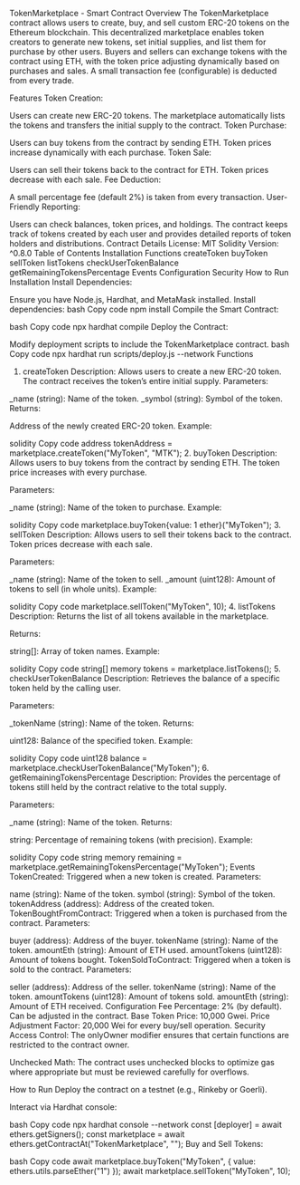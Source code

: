TokenMarketplace - Smart Contract
Overview
The TokenMarketplace contract allows users to create, buy, and sell custom ERC-20 tokens on the Ethereum blockchain. This decentralized marketplace enables token creators to generate new tokens, set initial supplies, and list them for purchase by other users. Buyers and sellers can exchange tokens with the contract using ETH, with the token price adjusting dynamically based on purchases and sales. A small transaction fee (configurable) is deducted from every trade.

Features
Token Creation:

Users can create new ERC-20 tokens.
The marketplace automatically lists the tokens and transfers the initial supply to the contract.
Token Purchase:

Users can buy tokens from the contract by sending ETH.
Token prices increase dynamically with each purchase.
Token Sale:

Users can sell their tokens back to the contract for ETH.
Token prices decrease with each sale.
Fee Deduction:

A small percentage fee (default 2%) is taken from every transaction.
User-Friendly Reporting:

Users can check balances, token prices, and holdings.
The contract keeps track of tokens created by each user and provides detailed reports of token holders and distributions.
Contract Details
License: MIT
Solidity Version: ^0.8.0
Table of Contents
Installation
Functions
createToken
buyToken
sellToken
listTokens
checkUserTokenBalance
getRemainingTokensPercentage
Events
Configuration
Security
How to Run
Installation
Install Dependencies:

Ensure you have Node.js, Hardhat, and MetaMask installed.
Install dependencies:
bash
Copy code
npm install
Compile the Smart Contract:

bash
Copy code
npx hardhat compile
Deploy the Contract:

Modify deployment scripts to include the TokenMarketplace contract.
bash
Copy code
npx hardhat run scripts/deploy.js --network <network-name>
Functions
1. createToken
Description:
Allows users to create a new ERC-20 token. The contract receives the token’s entire initial supply.
Parameters:

_name (string): Name of the token.
_symbol (string): Symbol of the token.
Returns:

Address of the newly created ERC-20 token.
Example:

solidity
Copy code
address tokenAddress = marketplace.createToken("MyToken", "MTK");
2. buyToken
Description:
Allows users to buy tokens from the contract by sending ETH. The token price increases with every purchase.

Parameters:

_name (string): Name of the token to purchase.
Example:

solidity
Copy code
marketplace.buyToken{value: 1 ether}("MyToken");
3. sellToken
Description:
Allows users to sell their tokens back to the contract. Token prices decrease with each sale.

Parameters:

_name (string): Name of the token to sell.
_amount (uint128): Amount of tokens to sell (in whole units).
Example:

solidity
Copy code
marketplace.sellToken("MyToken", 10);
4. listTokens
Description:
Returns the list of all tokens available in the marketplace.

Returns:

string[]: Array of token names.
Example:

solidity
Copy code
string[] memory tokens = marketplace.listTokens();
5. checkUserTokenBalance
Description:
Retrieves the balance of a specific token held by the calling user.

Parameters:

_tokenName (string): Name of the token.
Returns:

uint128: Balance of the specified token.
Example:

solidity
Copy code
uint128 balance = marketplace.checkUserTokenBalance("MyToken");
6. getRemainingTokensPercentage
Description:
Provides the percentage of tokens still held by the contract relative to the total supply.

Parameters:

_name (string): Name of the token.
Returns:

string: Percentage of remaining tokens (with precision).
Example:

solidity
Copy code
string memory remaining = marketplace.getRemainingTokensPercentage("MyToken");
Events
TokenCreated:
Triggered when a new token is created.
Parameters:

name (string): Name of the token.
symbol (string): Symbol of the token.
tokenAddress (address): Address of the created token.
TokenBoughtFromContract:
Triggered when a token is purchased from the contract.
Parameters:

buyer (address): Address of the buyer.
tokenName (string): Name of the token.
amountEth (string): Amount of ETH used.
amountTokens (uint128): Amount of tokens bought.
TokenSoldToContract:
Triggered when a token is sold to the contract.
Parameters:

seller (address): Address of the seller.
tokenName (string): Name of the token.
amountTokens (uint128): Amount of tokens sold.
amountEth (string): Amount of ETH received.
Configuration
Fee Percentage: 2% (by default). Can be adjusted in the contract.
Base Token Price: 10,000 Gwei.
Price Adjustment Factor: 20,000 Wei for every buy/sell operation.
Security
Access Control:
The onlyOwner modifier ensures that certain functions are restricted to the contract owner.

Unchecked Math:
The contract uses unchecked blocks to optimize gas where appropriate but must be reviewed carefully for overflows.

How to Run
Deploy the contract on a testnet (e.g., Rinkeby or Goerli).

Interact via Hardhat console:

bash
Copy code
npx hardhat console --network <network-name>
const [deployer] = await ethers.getSigners();
const marketplace = await ethers.getContractAt("TokenMarketplace", "<deployed-address>");
Buy and Sell Tokens:

bash
Copy code
await marketplace.buyToken("MyToken", { value: ethers.utils.parseEther("1") });
await marketplace.sellToken("MyToken", 10);
